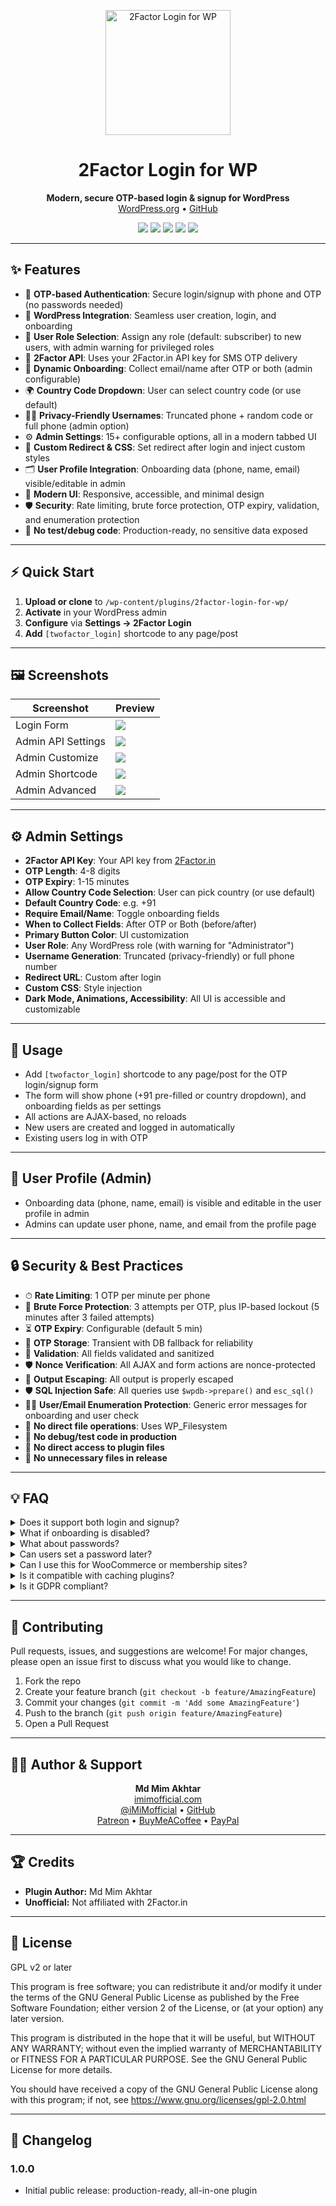 <!-- Banner/Logo -->
<p align="center">
  <img src="https://raw.githubusercontent.com/iMiMofficial/2FactorLoginForWP/main/assets/img/logo.svg" alt="2Factor Login for WP" width="200"/>
</p>

<h1 align="center">2Factor Login for WP</h1>

<p align="center">
  <b>Modern, secure OTP-based login & signup for WordPress</b><br/>
  <a href="https://wordpress.org/plugins/2factor-login-for-wp/">WordPress.org</a> • <a href="https://github.com/iMiMofficial/2FactorLoginForWP">GitHub</a>
</p>

<p align="center">
  <img src="https://img.shields.io/badge/WordPress-5.0%2B-blue"/>
  <img src="https://img.shields.io/badge/Tested%20up%20to-6.8-brightgreen"/>
  <img src="https://img.shields.io/badge/License-GPLv2%2B-blue"/>
  <img src="https://img.shields.io/badge/Stable%20tag-1.0.0-blue"/>
  <img src="https://img.shields.io/badge/Open%20Source-blue"/>
</p>

---

## ✨ Features
- 🔐 **OTP-based Authentication**: Secure login/signup with phone and OTP (no passwords needed)
- 🔄 **WordPress Integration**: Seamless user creation, login, and onboarding
- 👤 **User Role Selection**: Assign any role (default: subscriber) to new users, with admin warning for privileged roles
- 📲 **2Factor API**: Uses your 2Factor.in API key for SMS OTP delivery
- 📝 **Dynamic Onboarding**: Collect email/name after OTP or both (admin configurable)
- 🌍 **Country Code Dropdown**: User can select country code (or use default)
- 🕵️‍♂️ **Privacy-Friendly Usernames**: Truncated phone + random code or full phone (admin option)
- ⚙️ **Admin Settings**: 15+ configurable options, all in a modern tabbed UI
- 🎨 **Custom Redirect & CSS**: Set redirect after login and inject custom styles
- 🗂 **User Profile Integration**: Onboarding data (phone, name, email) visible/editable in admin
- 💎 **Modern UI**: Responsive, accessible, and minimal design
- 🛡 **Security**: Rate limiting, brute force protection, OTP expiry, validation, and enumeration protection
- 🚫 **No test/debug code**: Production-ready, no sensitive data exposed

---

## ⚡ Quick Start
1. **Upload or clone** to `/wp-content/plugins/2factor-login-for-wp/`
2. **Activate** in your WordPress admin
3. **Configure** via <b>Settings → 2Factor Login</b>
4. **Add** `[twofactor_login]` shortcode to any page/post

---

## 🖼 Screenshots

| Screenshot | Preview |
|------------|---------|
| Login Form | ![](https://raw.githubusercontent.com/iMiMofficial/2FactorLoginForWP/main/assets/img/2factor-screenshot-front-end.png) |
| Admin API Settings | ![](https://raw.githubusercontent.com/iMiMofficial/2FactorLoginForWP/main/assets/img/2factor-screenshot-admin-api-settings.png) |
| Admin Customize | ![](https://raw.githubusercontent.com/iMiMofficial/2FactorLoginForWP/main/assets/img/2factor-screenshot-admin-customize.png) |
| Admin Shortcode | ![](https://raw.githubusercontent.com/iMiMofficial/2FactorLoginForWP/main/assets/img/2factor-screenshot-admin-shortcode.png) |
| Admin Advanced | ![](https://raw.githubusercontent.com/iMiMofficial/2FactorLoginForWP/main/assets/img/2factor-screenshot-admin-advanced.png) |
---

## ⚙️ Admin Settings
- **2Factor API Key**: Your API key from [2Factor.in](https://2factor.in)
- **OTP Length**: 4-8 digits
- **OTP Expiry**: 1-15 minutes
- **Allow Country Code Selection**: User can pick country (or use default)
- **Default Country Code**: e.g. +91
- **Require Email/Name**: Toggle onboarding fields
- **When to Collect Fields**: After OTP or Both (before/after)
- **Primary Button Color**: UI customization
- **User Role**: Any WordPress role (with warning for "Administrator")
- **Username Generation**: Truncated (privacy-friendly) or full phone number
- **Redirect URL**: Custom after login
- **Custom CSS**: Style injection
- **Dark Mode, Animations, Accessibility**: All UI is accessible and customizable

---

## 📝 Usage
- Add `[twofactor_login]` shortcode to any page/post for the OTP login/signup form
- The form will show phone (+91 pre-filled or country dropdown), and onboarding fields as per settings
- All actions are AJAX-based, no reloads
- New users are created and logged in automatically
- Existing users log in with OTP

---

## 👤 User Profile (Admin)
- Onboarding data (phone, name, email) is visible and editable in the user profile in admin
- Admins can update user phone, name, and email from the profile page

---

## 🔒 Security & Best Practices
- ⏱ **Rate Limiting**: 1 OTP per minute per phone
- 🚫 **Brute Force Protection**: 3 attempts per OTP, plus IP-based lockout (5 minutes after 3 failed attempts)
- ⏳ **OTP Expiry**: Configurable (default 5 min)
- 💾 **OTP Storage**: Transient with DB fallback for reliability
- 🧹 **Validation**: All fields validated and sanitized
- 🛡 **Nonce Verification**: All AJAX and form actions are nonce-protected
- 🧼 **Output Escaping**: All output is properly escaped
- 🛡 **SQL Injection Safe**: All queries use `$wpdb->prepare()` and `esc_sql()`
- 🕵️‍♂️ **User/Email Enumeration Protection**: Generic error messages for onboarding and user check
- 📁 **No direct file operations**: Uses WP_Filesystem
- 🚫 **No debug/test code in production**
- 🚫 **No direct access to plugin files**
- 🧹 **No unnecessary files in release**

---

## 💡 FAQ
<details>
<summary>Does it support both login and signup?</summary>
Yes! If the phone exists, user logs in. If not, a new user is created.
</details>
<details>
<summary>What if onboarding is disabled?</summary>
Username and email are auto-generated from the phone number.
</details>
<details>
<summary>What about passwords?</summary>
Passwords are randomly generated and not shown to the user. Users log in with OTP.
</details>
<details>
<summary>Can users set a password later?</summary>
Yes, via the default WordPress "Lost your password?" link or admin profile.
</details>
<details>
<summary>Can I use this for WooCommerce or membership sites?</summary>
Yes, it works with any plugin that uses standard WordPress user accounts.
</details>
<details>
<summary>Is it compatible with caching plugins?</summary>
Yes, OTPs are stored in transients with DB fallback for reliability.
</details>
<details>
<summary>Is it GDPR compliant?</summary>
No personal data is sent to 2Factor.in except the phone number for OTP delivery. All data is stored in your WordPress site.
</details>

---

## 🤝 Contributing
Pull requests, issues, and suggestions are welcome! For major changes, please open an issue first to discuss what you would like to change.

1. Fork the repo
2. Create your feature branch (`git checkout -b feature/AmazingFeature`)
3. Commit your changes (`git commit -m 'Add some AmazingFeature'`)
4. Push to the branch (`git push origin feature/AmazingFeature`)
5. Open a Pull Request

---

## 🙋‍♂️ Author & Support
<p align="center">
  <b>Md Mim Akhtar</b><br/>
  <a href="https://www.imimofficial.com">imimofficial.com</a><br/>
  <a href="https://twitter.com/iMiMofficial">@iMiMofficial</a> • <a href="https://github.com/iMiMofficial">GitHub</a><br/>
  <a href="https://www.patreon.com/iMiMofficial">Patreon</a> • <a href="https://www.buymeacoffee.com/imimofficial">BuyMeACoffee</a> • <a href="https://paypal.me/imimofficial">PayPal</a>
</p>

---

## 🏆 Credits
- **Plugin Author:** Md Mim Akhtar
- **Unofficial:** Not affiliated with 2Factor.in

---

## 📜 License
GPL v2 or later

This program is free software; you can redistribute it and/or modify it under the terms of the GNU General Public License as published by the Free Software Foundation; either version 2 of the License, or (at your option) any later version.

This program is distributed in the hope that it will be useful, but WITHOUT ANY WARRANTY; without even the implied warranty of MERCHANTABILITY or FITNESS FOR A PARTICULAR PURPOSE. See the GNU General Public License for more details.

You should have received a copy of the GNU General Public License along with this program; if not, see https://www.gnu.org/licenses/gpl-2.0.html

---

## 📅 Changelog
### 1.0.0
- Initial public release: production-ready, all-in-one plugin 
